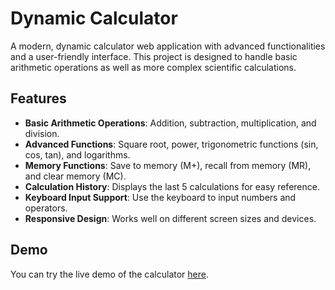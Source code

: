 # Dynamic Calculator

A modern, dynamic calculator web application with advanced functionalities and a user-friendly interface. This project is designed to handle basic arithmetic operations as well as more complex scientific calculations.

## Features

- **Basic Arithmetic Operations**: Addition, subtraction, multiplication, and division.
- **Advanced Functions**: Square root, power, trigonometric functions (sin, cos, tan), and logarithms.
- **Memory Functions**: Save to memory (M+), recall from memory (MR), and clear memory (MC).
- **Calculation History**: Displays the last 5 calculations for easy reference.
- **Keyboard Input Support**: Use the keyboard to input numbers and operators.
- **Responsive Design**: Works well on different screen sizes and devices.

## Demo

You can try the live demo of the calculator [here](https://your-github-username.github.io/dynamic-calculator).



